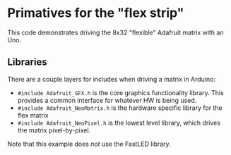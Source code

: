 # Primatives for the "flex strip"
This code demonstrates driving the 8x32 "flexible" Adafruit matrix with an Uno.

## Libraries
There are a couple layers for includes when driving a matrix in Arduino:
* `#include Adafruit_GFX.h` is the core graphics functionality library.  This provides a common interface for whatever HW is being used.
* `#include Adafruit_NeoMatrix.h` is the hardware specific library for the flex matrix
* `#include Adafruit_NeoPixel.h` is the lowest level library, which drives the matrix pixel-by-pixel.

Note that this example does *not* use the FastLED library.
